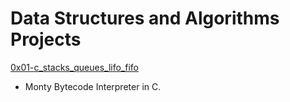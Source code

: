 # Data Structures and Algorithms Projects

[0x01-c_stacks_queues_lifo_fifo](../master/0x01-c_stacks_queues_lifo_fifo)
* Monty Bytecode Interpreter in C.